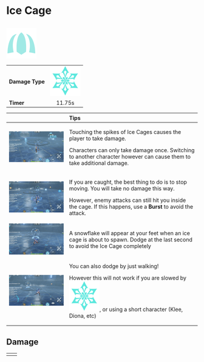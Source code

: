 # Ice Cage

##  

![](../../.gitbook/assets/cryo_icecage_med.png)

|  |  |
| :--- | :---: |
| **Damage Type** |   ![](../../.gitbook/assets/cryo_small.png)  |
| **Timer** | 11.75s |

<table>
  <thead>
    <tr>
      <th style="text-align:left"></th>
      <th style="text-align:left">Tips</th>
    </tr>
  </thead>
  <tbody>
    <tr>
      <td style="text-align:left">
        <img src="../../.gitbook/assets/damage.gif" alt/>
      </td>
      <td style="text-align:left">
        <p>Touching the spikes of Ice Cages causes the player to take damage.</p>
        <p></p>
        <p>Characters can only take damage once. Switching to another character however
          can cause them to take additional damage.</p>
      </td>
    </tr>
    <tr>
      <td style="text-align:left">
        <img src="../../.gitbook/assets/still.gif" alt/>
      </td>
      <td style="text-align:left">
        <p>If you are caught, the best thing to do is to stop moving. You will take
          no damage this way.
          <br />
        </p>
        <p>However, enemy attacks can still hit you inside the cage. If this happens,
          use a <b>Burst </b>to avoid the attack.</p>
      </td>
    </tr>
    <tr>
      <td style="text-align:left">
        <img src="../../.gitbook/assets/dodge.gif" alt/>
      </td>
      <td style="text-align:left">A snowflake will appear at your feet when an ice cage is about to spawn.
        Dodge at the last second to avoid the Ice Cage completely</td>
    </tr>
    <tr>
      <td style="text-align:left">
        <img src="../../.gitbook/assets/walk_dodge.gif" alt/>
      </td>
      <td style="text-align:left">
        <p>You can also dodge by just walking!
          <br />
        </p>
        <p>However this will not work if you are slowed by
          <img src="../../.gitbook/assets/cryo_small.png"
          alt/>, or using a short character (Klee, Diona, etc)</p>
      </td>
    </tr>
  </tbody>
</table>

## Damage

|  |  |
| :--- | :--- |
|  |  |

